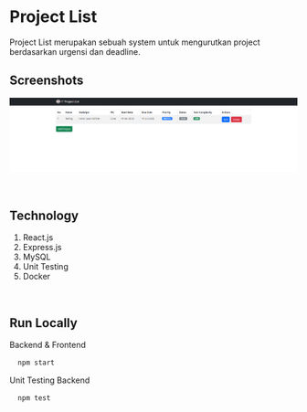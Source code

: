 # Project List

Project List merupakan sebuah system untuk mengurutkan project berdasarkan urgensi dan deadline.

## Screenshots
<p align="center">
  <a href="#">
    <img src="image/project-list.png">
  </a>
</p>
<br>


## Technology

1. React.js
2. Express.js
3. MySQL
4. Unit Testing
5. Docker

<br>


## Run Locally

Backend & Frontend

```bash
  npm start
```

Unit Testing Backend

```bash
  npm test
```


